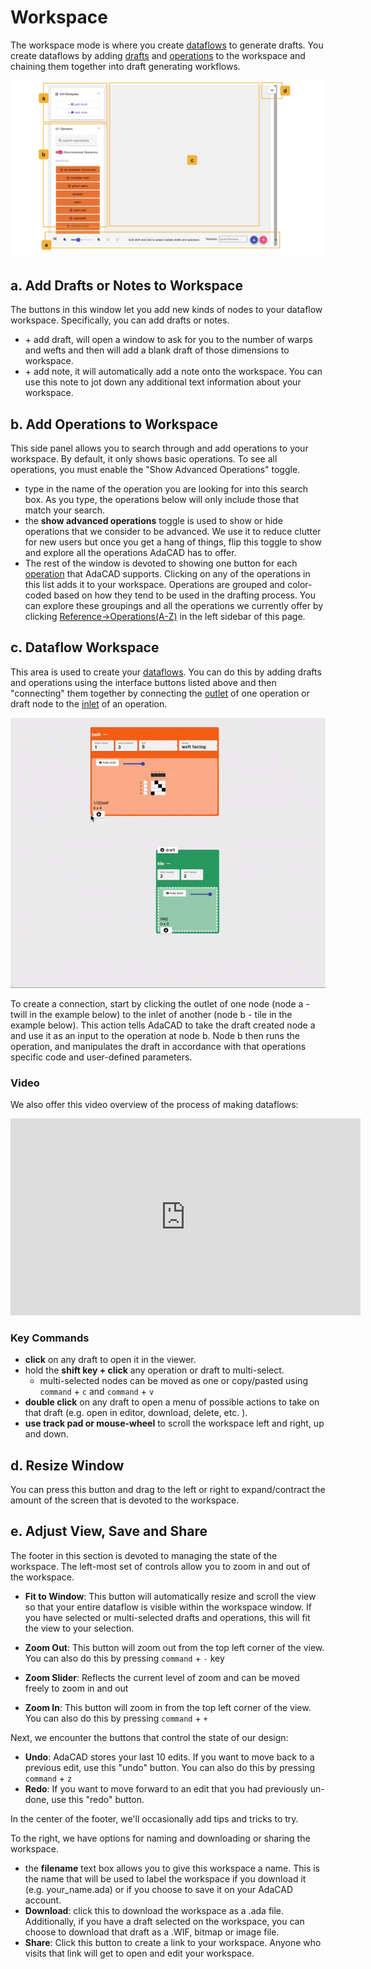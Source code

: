# Workspace

The workspace mode is where you create [dataflows](../glossary/dataflow) to generate drafts. You create dataflows by adding [drafts](../glossary/seed-draft.md) and [operations](../glossary/operation.md) to the workspace and chaining them together into draft generating workflows. 


![file](./img/workspace_key.jpeg)


## a. Add Drafts or Notes to Workspace
The buttons in this window let you add new kinds of nodes to your dataflow workspace. Specifically, you can add drafts or notes.
-  \+ <FAIcon icon="fa-solid fa-chess-board" size="1x" /> add draft,  will open a window to ask for  you to the number of warps and wefts and then will add a blank draft of those dimensions to workspace.
- \+ <FAIcon icon="fa-solid fa-comment" size="1x" /> add note, it will automatically add a note onto the workspace. You can use this note to jot down any additional text information about your workspace. 


## b. Add Operations to Workspace
This side panel allows you to search through and add operations to your workspace. By default, it only shows basic operations. To see all operations, you must enable the "Show Advanced Operations" toggle. 
- <FAIcon icon="fa-solid fa-search" size="1x" /> type in the name of the operation you are looking for into this search box. As you type, the operations below will only include those that match your search.
- the **show advanced operations** toggle is used to show or hide operations that we consider to be advanced. We use it to reduce clutter for new users but once you get a hang of things, flip this toggle to show and explore all the operations AdaCAD has to offer. 
- The rest of the window is devoted to showing one button for each [operation](../glossary/operation.md) that AdaCAD supports. Clicking on any of the operations in this list adds it to your workspace. Operations are grouped and color-coded based on how they tend to be used in the drafting process. You can explore these groupings and all the operations we currently offer by clicking [Reference->Operations(A-Z)](../operations/index.md) in the left sidebar of this page. 


## c. Dataflow Workspace

This area is used to create your [dataflows](../glossary/dataflow.md). You can do this by adding drafts and operations using the interface buttons listed above and then "connecting" them together by connecting the [outlet](../../reference/glossary/outlet.md) of one operation or draft node to the [inlet](../../reference/glossary/inlet.md) of an operation. 

![file](../glossary/img/connection.gif)

To create a connection, start by clicking the outlet of one node (node a - twill in the example below) to the inlet of another (node b - tile in the example below). This action tells AdaCAD to take the draft created node a and use it as an input to the operation at node b. Node b then runs the operation, and manipulates the draft in accordance with that operations specific code and user-defined parameters. 

### Video
We also offer this video overview of the process of making dataflows: 

<iframe width="560" height="315" src="https://www.youtube.com/embed/kqIYEEV04kM?si=9pgVrze9bFJbVu4K" title="YouTube video player" frameborder="0" allow="accelerometer; autoplay; clipboard-write; encrypted-media; gyroscope; picture-in-picture; web-share" allowfullscreen></iframe>


### Key Commands

- **click** on any draft to open it in the viewer. 
- hold the **shift key + click** any operation or draft to multi-select. 
    - multi-selected nodes can be moved as one or copy/pasted using `command` + `c` and `command` + `v`
- **double click** on any draft to open a menu of possible actions to take on that draft (e.g. open in editor, download, delete, etc. ). 
- **use track pad or mouse-wheel** to scroll the workspace left and right, up and down. 

## d. Resize Window
You can press this button and drag to the left or right to expand/contract the amount of the screen that is devoted to the workspace. 

## e. Adjust View, Save and Share
The footer in this section is devoted to managing the state of the workspace. The left-most set of controls allow you to zoom in and out of the workspace. 

- <FAIcon icon="fa-solid fa-arrows-to-eye" size="1x" /> **Fit to Window**: This button will automatically resize and scroll the view so that your entire dataflow is visible within the workspace window. If you have selected or multi-selected drafts and operations, this will fit the view to your selection. 

- <FAIcon icon="fa-solid fa-search-minus" size="1x" /> **Zoom Out**: This button will zoom out from the top left corner of the view. You can also do this by pressing `command` + `-` key
-  **Zoom Slider**: Reflects the current level of zoom and can be moved freely to zoom in and out
- <FAIcon icon="fa-solid fa-search-plus" size="1x" /> **Zoom In**: This button will zoom in from the top left corner of the view. You can also do this by pressing `command` + `+`


Next, we encounter the buttons that control the state of our design: 
- <FAIcon icon="fa-solid fa-rotate-left" size="1x" /> **Undo**: AdaCAD stores your last 10 edits. If you want to move back to a previous edit, use this "undo" button. You can also do this by pressing `command` + `z`
- <FAIcon icon="fa-solid fa-rotate-right" size="1x" /> **Redo**: If you want to move forward to an edit that you had previously un-done, use this "redo" button.

In the center of the footer, we'll occasionally add tips and tricks to try. 

To the right, we have options for naming and downloading or sharing the workspace. 
- the **filename** text box allows you to give this workspace a name. This is the name that will be used to label the workspace if you download it (e.g. your_name.ada) or if you choose to save it on your AdaCAD account. 
- <FAIcon icon="fa-solid fa-download" size="1x" /> **Download**: click this to download the workspace as a .ada file. Additionally, if you have a draft selected on the workspace, you can choose to download that draft as a .WIF, bitmap or image file. 
- <FAIcon icon="fa-solid fa-share-nodes" size="1x" /> **Share**: Click this button to create a link to your workspace. Anyone who visits that link will get to open and edit your workspace. 



<!-- 
![file](./img/getting-started-workspace.png)

A typical dataflow might connect operations of different types in a particular order. For instance, the dataflow usually begins with the creation of a structure that is transformed and expanded or repeated over the cloth. Color sequences can be added at the end to support visualizing the visual affects of different warp and weft yarn color combinations. 


<a class='button_open primary' href="https://adacad.org/?ex=first_workspace" target="_blank">Open the "Getting Started" Workpace</a> to play around with this sequence for yourself
 -->






<!-- ![file](./img/MWFAE_FollowAlong_Page_3.jpg) -->



<!-- Multiple operations can be chained together into a dataflow, as shown in the image above. A typical dataflow connects operations of different types in a particular order. For instance, the dataflow usually begins with the creation of a structures that are transformed,  expanded or repeated over the cloth. Color sequences can be added at the end to support visualizing the visual affects of different warp and weft yarn color combinations. At the end of the workflow, the draft is usually adapted to meet the specifications of your loom. For a TC2, you can use the [rectangle](../../reference/operations/rectangle.md) operation to repeat your design over a region the size of your loom (for us, it's 2640 ends). For a dobby or floor loom, you can pipe the final draft into the ['generate floor loom threading and treadling from drawdown'](../../reference/operations/floor_loom.md) to generate three drafts representing the threading, treadling, and tieup required to reproduce the design. 

After you have created a dataflow, start to play. Anything you change will ripple down the entire flow, changing your result! -->



<!-- 
### Benefits of Designing with Dataflows
Our idea to use this dataflow approach to drafting emerged from two shared experiences: 

(1) a frustration with clicking point paper cells, particularly with making complex structures
(2) the realization that we, and other weavers, were implicitly performing algorithmic design and programming when drafting cloth. Weave drafts follow algorithms, or specific rules for how they place interlacements in relation to one another. These algorithms reveal different patterns in the draft, and subsequently, different structural and mechanical features in the cloth. 


For example of a simple operation performed by weavers is what we call, *invert* (shown above in example a). *Invert*  changes all the black cells in a draft to white and vice versa. Weavers often perform this operation when working with unbalanced structures and contrasting colors in the warp and weft. In these cases "inverting" the draft has the effect of making the warp or weft color more dominant in a region of the cloth. 



Another example is a *stretch* operation (shown above in example b), which repeats each interlacement across a user-specified number neighboring of warps and wefts. A weaver might do this if they find that their cloth is not weaving square (e.g. it's building more in the length then width). They can correct this imbalance by adding warp repeats, effectively stretching the structure across the width so it can square up with the height. AdaCAD contains numerous operations to do common and unusual things to drafts. 

As a computer scientist by training, Laura implemented the dataflow approach because to her, writing the code was faster than clicking the pixels. Additionally, it opened up new ways of exploring the design space for weaving by creating generative workflows that could create a variety of different drafts that all obeyed the same set of rules and relationships that would be required to make cloth of a particular type. 

In presenting this approach to other weavers, and building out new features in the software, we learned that the dataflow approach also has some benefits in that it documents the rationale behind a given design....not just the outcome. The rationale, visible in the dataflow, can be used to share a design with someone else or to simply enable someone to identify where a specific error occurred within their design without starting the draft again from scratch. We describe these results in detail in our [2023 publication, AdaCAD: Parametric Design as a New Form of Notation for Complex Weaving](../../about/research.md#adacad-parametric-design-as-a-new-form-of-notation-for-complex-weaving-chi-2023). 
 -->
